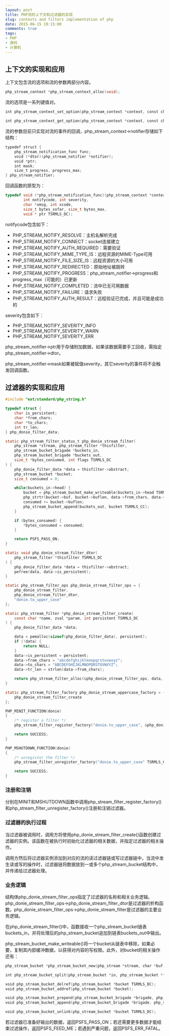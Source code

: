 ```yaml
---
layout: post
title: PHP流的上下文和过滤器的实现
slug: contexts and filters implementation of php
date: 2015-06-15 19:15:00
comments: true
tags:
- PHP
- 源码
- 计算机
---
```


## 上下文的实现和应用

上下文包含流的选项和流的参数两部分内容。

```c
php_stream_context *php_stream_context_alloc(void);
```

流的选项是一系列键值对。

```c
int php_stream_context_set_option(php_stream_context *context, const char *wrappername, const char *optionname, zval *optionvalue);

int php_stream_context_get_option(php_stream_context *context, const char *wrappername, const char *optionname, zval ***optionvalue);
```

流的参数目前只实现对流的事件的回调，php_stream_context->notifier存储如下结构：

```c
typedef struct {
    php_stream_notification_func func;
    void (*dtor)(php_stream_notifier *notifier);
    void *ptr;
    int mask;
    size_t progress, progress_max;
} php_stream_notifier;
```

回调函数的原型为：

```c
typedef void (*php_stream_notification_func)(php_stream_context *context,
		int notifycode, int severity,
		char *xmsg, int xcode,
		size_t bytes_sofar, size_t bytes_max,
		void * ptr TSRMLS_DC);
```

notifycode包含如下：

  - PHP_STREAM_NOTIFY_RESOLVE：主机名解析完成
  - PHP_STREAM_NOTIFY_CONNECT：socket连接建立
  - PHP_STREAM_NOTIFY_AUTH_REQUIRED：需要验证
  - PHP_STREAM_NOTIFY_MIME_TYPE_IS：远程资源的MIME-Type可用
  - PHP_STREAM_NOTIFY_FILE_SIZE_IS：远程资源的大小可用
  - PHP_STREAM_NOTIFY_REDIRECTED：原始地址被跳转
  - PHP_STREAM_NOTIFY_PROGRESS：php_stream_notifier->progress和progress_max（可能的）已更新
  - PHP_STREAM_NOTIFY_COMPLETED：流中已无可用数据
  - PHP_STREAM_NOTIFY_FAILURE：请求失败
  - PHP_STREAM_NOTIFY_AUTH_RESULT：远程验证已完成，并且可能是成功的

severity包含如下：

  - PHP_STREAM_NOTIFY_SEVERITY_INFO
  - PHP_STREAM_NOTIFY_SEVERITY_WARN
  - PHP_STREAM_NOTIFY_SEVERITY_ERR

php_stream_notifier->ptr用于存储附加数据，如果该数据需要手工回收，需指定php_stream_notifier->dtor。

php_stream_notifier->mask如果被赋值severity，其它severity的事件将不会触发回调函数。


## 过滤器的实现和应用

```c
#include "ext/standard/php_string.h"

typedef struct {
	char is_persistent;
	char *from_chars;
	char *to_chars;
	int tr_len;
} php_donie_filter_data;

static php_stream_filter_status_t php_donie_stream_filter(
	php_stream *stream, php_stream_filter *thisfilter,
	php_stream_bucket_brigade *buckets_in,
	php_stream_bucket_brigade *buckets_out,
	size_t *bytes_consumed, int flags TSRMLS_DC
) {
	php_donie_filter_data *data = thisfilter->abstract;
	php_stream_bucket *bucket;
	size_t consumed = 0;

	while(buckets_in->head) {
		bucket = php_stream_bucket_make_writeable(buckets_in->head TSRMLS_CC);
		php_strtr(bucket->buf, bucket->buflen, data->from_chars, data->to_chars, data->tr_len);
		consumed += bucket->buflen;
		php_stream_bucket_append(buckets_out, bucket TSRMLS_CC);
	}

	if (bytes_consumed) {
		*bytes_consumed = consumed;
	}

	return PSFS_PASS_ON;
}

static void php_donie_stream_filter_dtor(
	php_stream_filter *thisfilter TSRMLS_DC
) {
	php_donie_filter_data *data = thisfilter->abstract;
	pefree(data, data->is_persistent);
}

static php_stream_filter_ops php_donie_stream_filter_ops = {
	php_donie_stream_filter,
	php_donie_stream_filter_dtor,
	"donie.to_upper_case"
};

static php_stream_filter *php_donie_stream_filter_create(
	const char *name, zval *param, int persistent TSRMLS_DC
) {
	php_donie_filter_data *data;

	data = pemalloc(sizeof(php_donie_filter_data), persistent);
	if (!data) {
		return NULL;
	}
	data->is_persistent = persistent;
	data->from_chars = "abcdefghijklmnopqrstuvwxyz";
	data->to_chars = "ABCDEFGHIJKLMNOPQRSTUVWXYZ";
	data->tr_len = strlen(data->from_chars);

	return php_stream_filter_alloc(&php_donie_stream_filter_ops, data, persistent);
}

static php_stream_filter_factory php_donie_stream_uppercase_factory = {
	php_donie_stream_filter_create
};

PHP_MINIT_FUNCTION(donie)
{
	/* register a filter */
	php_stream_filter_register_factory("donie.to_upper_case", &php_donie_stream_uppercase_factory TSRMLS_CC);

	return SUCCESS;
}

PHP_MSHUTDOWN_FUNCTION(donie)
{
	/* unregister the filter */
	php_stream_filter_unregister_factory("donie.to_upper_case" TSRMLS_CC);

	return SUCCESS;
}
```

### 注册和注销

分别在MINIT和MSHUTDOWN函数中调用php_stream_filter_register_factory()和php_stream_filter_unregister_factory()注册和注销过滤器。

### 过滤器的执行过程

当过滤器被调用时，调用方将使用php_donie_stream_filter_create()函数创建过滤器的实例。该函数在被执行时初始化过滤器的相关数据，并指定过滤器的相关操作。

调用方然后将过滤器实例添加到对应的流的读过滤器链或写过滤器链中，当流中发生读或写的操作时，过滤器链将数据放到一或多个php_stream_bucket结构中，并传递给过滤器处理。

### 业务逻辑

结构体php_donie_stream_filter_ops指定了过滤器的名称和相关业务逻辑。php_donie_stream_filter_ops->php_donie_stream_filter_dtor是过滤器的析构函数。php_donie_stream_filter_ops->php_donie_stream_filter是过滤器的主要业务逻辑。

在php_donie_stream_filter()中，函数接收一个php_stream_bucket链表buckets_in，并将处理后的php_stream_bucket追加到链表buckets_out中输出。

php_stream_bucket_make_writeable()将一个bucket从链表中移除，如果必要，复制其内部缓冲数据，以获得对内容的写权限。此外，对bucket的相关操作还有：

```c
php_stream_bucket *php_stream_bucket_new(php_stream *stream, char *buf, size_t buflen, int own_buf, int buf_persistent TSRMLS_DC);

int php_stream_bucket_split(php_stream_bucket *in, php_stream_bucket **left, php_stream_bucket **right, size_t length TSRMLS_DC);

void php_stream_bucket_delref(php_stream_bucket *bucket TSRMLS_DC);
void php_stream_bucket_addref(php_stream_bucket *bucket);

void php_stream_bucket_prepend(php_stream_bucket_brigade *brigade, php_stream_bucket *bucket TSRMLS_DC);
void php_stream_bucket_append(php_stream_bucket_brigade *brigade, php_stream_bucket *bucket TSRMLS_DC);

void php_stream_bucket_unlink(php_stream_bucket *bucket TSRMLS_DC);
```

若过滤器已准备好输出的数据，返回PSFS_PASS_ON；若还需要更多数据才能结束过滤操作，返回PSFS_FEED_ME；若遇到严重问题，返回PSFS_ERR_FATAL。
